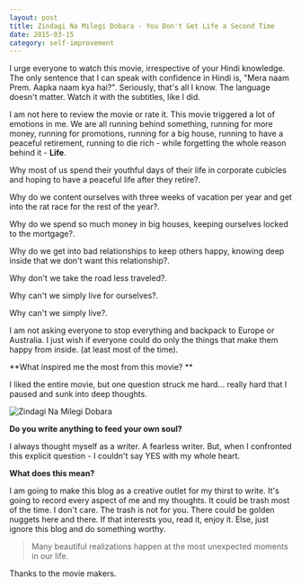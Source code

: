 ```yaml
---
layout: post
title: Zindagi Na Milegi Dobara - You Don't Get Life a Second Time
date: 2015-03-15
category: self-improvement
---
```


I urge everyone to watch this movie, irrespective of your Hindi knowledge. The only sentence that I can speak with confidence in Hindi is, "Mera naam Prem. Aapka naam kya hai?". Seriously, that's all I know. The language doesn't matter. Watch it with the subtitles, like I did.

I am not here to review the movie or rate it. This movie triggered a lot of emotions in me. We are all running behind something, running for more money, running for promotions, running for a big house, running to have a peaceful retirement, running to die rich - while forgetting the whole reason behind it - **Life**.

Why most of us spend their youthful days of their life in corporate cubicles and hoping to have a peaceful life after they retire?.

Why do we content ourselves with three weeks of vacation per year and get into the rat race for the rest of the year?.

Why do we spend so much money in big houses, keeping ourselves locked to the mortgage?.

Why do we get into bad relationships to keep others happy, knowing deep inside that we don't want this relationship?.

Why don't we take the road less traveled?.

Why can't we simply live for ourselves?.

Why can't we simply live?.

I am not asking everyone to stop everything and backpack to Europe or Australia. I just wish if everyone could do only the things that make them happy from inside. (at least most of the time).

**What inspired me the most from this movie? **

I liked the entire movie, but one question struck me hard... really hard that I paused and sunk into deep thoughts.

![Zindagi Na Milegi Dobara]({{site.img-path}}/zindagi-na-milegi-dobara-soul-question.jpg)  

**Do you write anything to feed your own soul?**

I always thought myself as a writer. A fearless writer. But, when I confronted this explicit question - I couldn't say YES with my whole heart.

**What does this mean?**

I am going to make this blog as a creative outlet for my thirst to write. It's going to record every aspect of me and my thoughts. It could be trash most of the time. I don't care.  The trash is not for you. There could be golden nuggets here and there. If that interests you, read it, enjoy it. Else, just ignore this blog and do something worthy.

> Many beautiful realizations happen at the most unexpected moments in our life.

Thanks to the movie makers.
